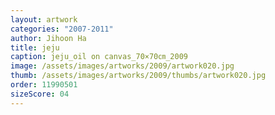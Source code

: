 ```yaml
---
layout: artwork
categories: "2007-2011"
author: Jihoon Ha
title: jeju
caption: jeju_oil on canvas_70×70㎝_2009
image: /assets/images/artworks/2009/artwork020.jpg
thumb: /assets/images/artworks/2009/thumbs/artwork020.jpg
order: 11990501
sizeScore: 04
---
```

